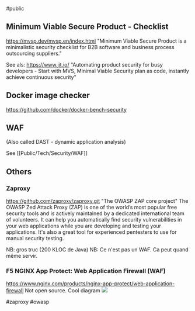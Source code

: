 #public 

## Minimum Viable Secure Product - Checklist

https://mvsp.dev/mvsp.en/index.html "Minimum Viable Secure Product is a minimalistic security checklist for B2B software and business process outsourcing suppliers."

See als: https://www.jit.io/ "Automating product security for busy developers - Start with MVS, Minimal Viable Security plan as code, instantly achieve continuous security"


## Docker image checker

https://github.com/docker/docker-bench-security


## WAF

(Also called DAST - dynamic application analysis)

See [[Public/Tech/Security/WAF]]

## Others

### Zaproxy

https://github.com/zaproxy/zaproxy.git "The OWASP ZAP core project"
The OWASP Zed Attack Proxy (ZAP) is one of the world’s most popular free security tools and is actively maintained by a dedicated international team of volunteers. It can help you automatically find security vulnerabilities in your web applications while you are developing and testing your applications. It's also a great tool for experienced pentesters to use for manual security testing.

NB: gros truc (200 KLOC de Java)
NB: Ce n'est pas un WAF. Ca peut quand même servir.


### F5 NGINX App Protect: Web Application Firewall (WAF)

https://www.nginx.com/products/nginx-app-protect/web-application-firewall
Not open source.
Cool diagram
[![](https://www.nginx.com/wp-content/uploads/2021/08/NGINX-App-Protect-WAF_attack-types.png)](https://www.nginx.com/wp-content/uploads/2021/08/NGINX-App-Protect-WAF_attack-types.png)

<!-- Keywords -->
#zaproxy #owasp
<!-- /Keywords -->
